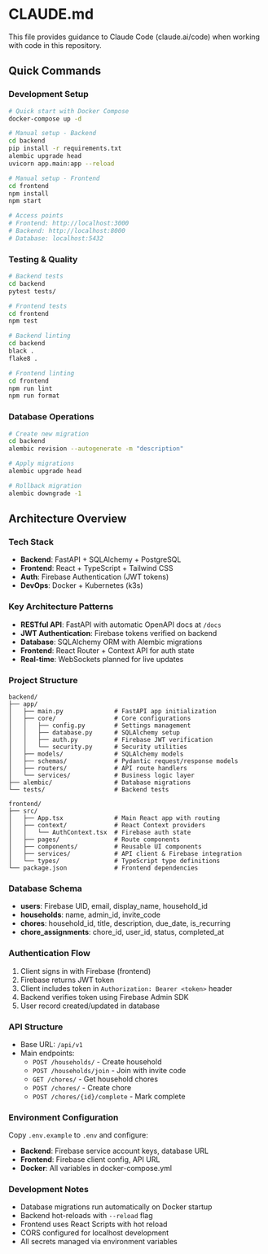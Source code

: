 # CLAUDE.md

This file provides guidance to Claude Code (claude.ai/code) when working with code in this repository.

## Quick Commands

### Development Setup
```bash
# Quick start with Docker Compose
docker-compose up -d

# Manual setup - Backend
cd backend
pip install -r requirements.txt
alembic upgrade head
uvicorn app.main:app --reload

# Manual setup - Frontend
cd frontend
npm install
npm start

# Access points
# Frontend: http://localhost:3000
# Backend: http://localhost:8000
# Database: localhost:5432
```

### Testing & Quality
```bash
# Backend tests
cd backend
pytest tests/

# Frontend tests
cd frontend
npm test

# Backend linting
cd backend
black .
flake8 .

# Frontend linting
cd frontend
npm run lint
npm run format
```

### Database Operations
```bash
# Create new migration
cd backend
alembic revision --autogenerate -m "description"

# Apply migrations
alembic upgrade head

# Rollback migration
alembic downgrade -1
```

## Architecture Overview

### Tech Stack
- **Backend**: FastAPI + SQLAlchemy + PostgreSQL
- **Frontend**: React + TypeScript + Tailwind CSS
- **Auth**: Firebase Authentication (JWT tokens)
- **DevOps**: Docker + Kubernetes (k3s)

### Key Architecture Patterns
- **RESTful API**: FastAPI with automatic OpenAPI docs at `/docs`
- **JWT Authentication**: Firebase tokens verified on backend
- **Database**: SQLAlchemy ORM with Alembic migrations
- **Frontend**: React Router + Context API for auth state
- **Real-time**: WebSockets planned for live updates

### Project Structure
```
backend/
├── app/
│   ├── main.py              # FastAPI app initialization
│   ├── core/                # Core configurations
│   │   ├── config.py        # Settings management
│   │   ├── database.py      # SQLAlchemy setup
│   │   ├── auth.py          # Firebase JWT verification
│   │   └── security.py      # Security utilities
│   ├── models/              # SQLAlchemy models
│   ├── schemas/             # Pydantic request/response models
│   ├── routers/             # API route handlers
│   └── services/            # Business logic layer
├── alembic/                 # Database migrations
└── tests/                   # Backend tests

frontend/
├── src/
│   ├── App.tsx              # Main React app with routing
│   ├── context/             # React Context providers
│   │   └── AuthContext.tsx  # Firebase auth state
│   ├── pages/               # Route components
│   ├── components/          # Reusable UI components
│   ├── services/            # API client & Firebase integration
│   └── types/               # TypeScript type definitions
└── package.json             # Frontend dependencies
```

### Database Schema
- **users**: Firebase UID, email, display_name, household_id
- **households**: name, admin_id, invite_code
- **chores**: household_id, title, description, due_date, is_recurring
- **chore_assignments**: chore_id, user_id, status, completed_at

### Authentication Flow
1. Client signs in with Firebase (frontend)
2. Firebase returns JWT token
3. Client includes token in `Authorization: Bearer <token>` header
4. Backend verifies token using Firebase Admin SDK
5. User record created/updated in database

### API Structure
- Base URL: `/api/v1`
- Main endpoints:
  - `POST /households/` - Create household
  - `POST /households/join` - Join with invite code
  - `GET /chores/` - Get household chores
  - `POST /chores/` - Create chore
  - `POST /chores/{id}/complete` - Mark complete

### Environment Configuration
Copy `.env.example` to `.env` and configure:
- **Backend**: Firebase service account keys, database URL
- **Frontend**: Firebase client config, API URL
- **Docker**: All variables in docker-compose.yml

### Development Notes
- Database migrations run automatically on Docker startup
- Backend hot-reloads with `--reload` flag
- Frontend uses React Scripts with hot reload
- CORS configured for localhost development
- All secrets managed via environment variables